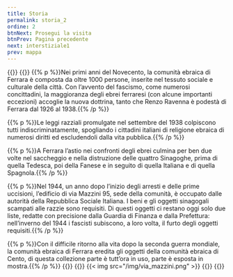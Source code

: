 ```yaml
---
title: Storia
permalink: storia_2
ordine: 2
btnNext: Prosegui la visita
btnPrev: Pagina precedente
next: interstiziale1
prev: mappa
---
```

{{<row>}}
{{<column>}}
{{% p %}}Nei primi anni del Novecento, la comunità ebraica di Ferrara è composta da oltre 1000 persone, inserite nel tessuto sociale e culturale della città.
Con l’avvento del fascismo, come numerosi concittadini, la maggioranza degli ebrei ferraresi (con alcune importanti eccezioni) accoglie la nuova dottrina, tanto
che Renzo Ravenna è podestà di Ferrara dal 1926 al 1938.{{% /p %}}

{{% p %}}Le leggi razziali promulgate nel settembre del 1938 colpiscono tutti indiscriminatamente, spogliando i cittadini italiani di religione ebraica di numerosi diritti ed
escludendoli dalla vita pubblica.{{% /p %}}

{{% p %}}A Ferrara l’astio nei confronti degli ebrei culmina per ben due volte nel saccheggio e nella distruzione delle quattro Sinagoghe, prima di quella Tedesca, poi
della Fanese e in seguito di quella Italiana e di quella Spagnola.{{% /p %}}

{{% p %}}Nel 1944, un anno dopo l’inizio degli arresti e delle prime uccisioni, l’edificio di via Mazzini 95, sede della comunità, è occupato dalle autorità della Repubblica
Sociale Italiana. I beni e gli oggetti sinagogali scampati alle razzie sono requisiti.
Di questi oggetti ci restano oggi solo due liste, redatte con precisione dalla Guardia di Finanza e dalla Prefettura: nell’inverno del 1944 i fascisti subiscono, a
loro volta, il furto degli oggetti requisiti.{{% /p %}}

{{% p %}}Con il difficile ritorno alla vita dopo la seconda guerra mondiale, la comunità ebraica di Ferrara eredita gli oggetti della comunità ebraica di Cento, di questa
collezione parte è tutt’ora in uso, parte è esposta in mostra.{{% /p %}}
{{</column>}}
{{<column>}}
{{< img src="/img/via_mazzini.png" >}}
{{</column>}}
{{</row>}}